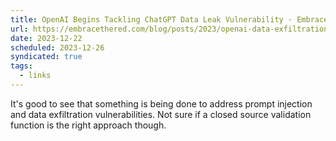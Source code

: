 ```yaml
---
title: OpenAI Begins Tackling ChatGPT Data Leak Vulnerability · Embrace The Red
url: https://embracethered.com/blog/posts/2023/openai-data-exfiltration-first-mitigations-implemented/
date: 2023-12-22
scheduled: 2023-12-26
syndicated: true
tags:
  - links
---
```


It's good to see that something is being done to address prompt injection and data exfiltration vulnerabilities. Not sure if a closed source validation function is the right approach though.
